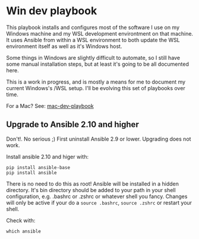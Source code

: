 # Win dev playbook

This playbook installs and configures most of the software I use on my Windows machine and
my WSL development environtment on that machine. It uses Ansible from within a WSL environment to
both update the WSL environment itself as well as it's Windows host.

Some things in Windows are slightly difficult to automate,
so I still have some manual installation steps, but at least it's  going to be all documented here.

This is a work in progress, and is mostly a means for me to document my current Windows's /WSL setup.
I'll be evolving this set of playbooks over time.

For a Mac? See: [mac-dev-playbook](https://github.com/geerlingguy/mac-dev-playbook)

## Upgrade to Ansible 2.10 and higher

Don't!. No serious ;) First uninstall Ansible 2.9 or lower. Upgrading does not
work.

Install ansible 2.10 and higer  with:

```shell
pip install ansible-base
pip install ansible
```
There is no need to do this as root!
Ansible will be installed in a hidden directory. It's bin directory should be
added to your path in your shell configuration, e.g. .bashrc or .zshrc or
whatever shell you fancy. Changes will only be active if your do a `source
.bashrc`, `source .zshrc` or restart your shell.

Check with:

```
which ansible
```



